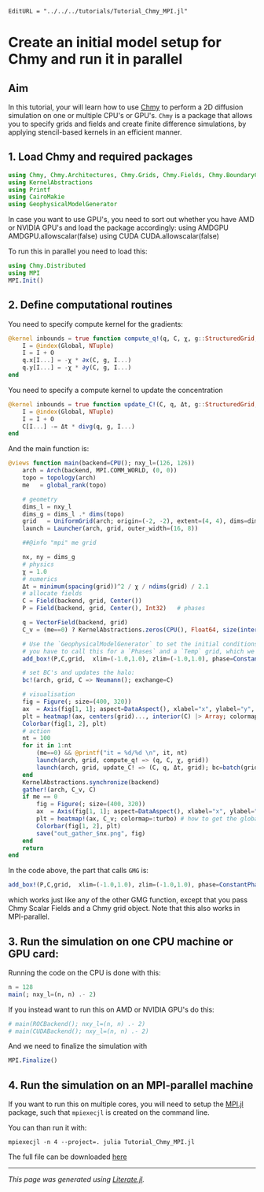 ```@meta
EditURL = "../../../tutorials/Tutorial_Chmy_MPI.jl"
```

# Create an initial model setup for Chmy and run it in parallel

## Aim
In this tutorial, your will learn how to use [Chmy](https://github.com/PTsolvers/Chmy.jl) to perform a 2D diffusion simulation
on one or multiple CPU's or GPU's.
`Chmy` is a package that allows you to specify grids and fields and create finite difference simulations, by
applying stencil-based kernels in an efficient manner.

## 1. Load Chmy and required packages

```julia
using Chmy, Chmy.Architectures, Chmy.Grids, Chmy.Fields, Chmy.BoundaryConditions, Chmy.GridOperators, Chmy.KernelLaunch
using KernelAbstractions
using Printf
using CairoMakie
using GeophysicalModelGenerator
```

In case you want to use GPU's, you need to sort out whether you have AMD or NVIDIA GPU's
and load the package accordingly:
 using AMDGPU
 AMDGPU.allowscalar(false)
 using CUDA
 CUDA.allowscalar(false)

To run this in parallel you need to load this:

```julia
using Chmy.Distributed
using MPI
MPI.Init()
```

## 2. Define computational routines
You need to specify compute kernel for the gradients:

```julia
@kernel inbounds = true function compute_q!(q, C, χ, g::StructuredGrid, O)
    I = @index(Global, NTuple)
    I = I + O
    q.x[I...] = -χ * ∂x(C, g, I...)
    q.y[I...] = -χ * ∂y(C, g, I...)
end
```

You need to specify a compute kernel to update the concentration

```julia
@kernel inbounds = true function update_C!(C, q, Δt, g::StructuredGrid, O)
    I = @index(Global, NTuple)
    I = I + O
    C[I...] -= Δt * divg(q, g, I...)
end
```

And the main function is:

```julia
@views function main(backend=CPU(); nxy_l=(126, 126))
    arch = Arch(backend, MPI.COMM_WORLD, (0, 0))
    topo = topology(arch)
    me   = global_rank(topo)

    # geometry
    dims_l = nxy_l
    dims_g = dims_l .* dims(topo)
    grid   = UniformGrid(arch; origin=(-2, -2), extent=(4, 4), dims=dims_g)
    launch = Launcher(arch, grid, outer_width=(16, 8))

    ##@info "mpi" me grid

    nx, ny = dims_g
    # physics
    χ = 1.0
    # numerics
    Δt = minimum(spacing(grid))^2 / χ / ndims(grid) / 2.1
    # allocate fields
    C = Field(backend, grid, Center())
    P = Field(backend, grid, Center(), Int32)   # phases

    q = VectorField(backend, grid)
    C_v = (me==0) ? KernelAbstractions.zeros(CPU(), Float64, size(interior(C)) .* dims(topo)) : nothing

    # Use the `GeophysicalModelGenerator` to set the initial conditions. Note that
    # you have to call this for a `Phases` and a `Temp` grid, which we call `C` here.
    add_box!(P,C,grid,  xlim=(-1.0,1.0), zlim=(-1.0,1.0), phase=ConstantPhase(4), T=ConstantTemp(400))

    # set BC's and updates the halo:
    bc!(arch, grid, C => Neumann(); exchange=C)

    # visualisation
    fig = Figure(; size=(400, 320))
    ax  = Axis(fig[1, 1]; aspect=DataAspect(), xlabel="x", ylabel="y", title="it = 0")
    plt = heatmap!(ax, centers(grid)..., interior(C) |> Array; colormap=:turbo)
    Colorbar(fig[1, 2], plt)
    # action
    nt = 100
    for it in 1:nt
        (me==0) && @printf("it = %d/%d \n", it, nt)
        launch(arch, grid, compute_q! => (q, C, χ, grid))
        launch(arch, grid, update_C! => (C, q, Δt, grid); bc=batch(grid, C => Neumann(); exchange=C))
    end
    KernelAbstractions.synchronize(backend)
    gather!(arch, C_v, C)
    if me == 0
        fig = Figure(; size=(400, 320))
        ax  = Axis(fig[1, 1]; aspect=DataAspect(), xlabel="x", ylabel="y", title="it = 0")
        plt = heatmap!(ax, C_v; colormap=:turbo) # how to get the global grid for axes?
        Colorbar(fig[1, 2], plt)
        save("out_gather_$nx.png", fig)
    end
    return
end
```

In the code above, the part that calls `GMG` is:

```julia
add_box!(P,C,grid,  xlim=(-1.0,1.0), zlim=(-1.0,1.0), phase=ConstantPhase(4), T=ConstantTemp(400))
```
which works just like any of the other GMG function, except that you pass Chmy Scalar Fields and a Chmy grid object.
Note that this also works in MPI-parallel.

## 3. Run the simulation on one CPU machine or GPU card:

Running the code on the CPU is done with this:

```julia
n = 128
main(; nxy_l=(n, n) .- 2)
```

If you instead want to run this on AMD or NVIDIA GPU's do this:

```julia
# main(ROCBackend(); nxy_l=(n, n) .- 2)
# main(CUDABackend(); nxy_l=(n, n) .- 2)
```

And we need to finalize the simulation with

```julia
MPI.Finalize()
```

## 4. Run the simulation on an MPI-parallel machine
If you want to run this on multiple cores, you will need to setup the [MPI.jl]() package,
such that `mpiexecjl` is created on the command line.

You can than run it with:
```
mpiexecjl -n 4 --project=. julia Tutorial_Chmy_MPI.jl
```

The full file can be downloaded [here](../../../tutorials/Tutorial_Chmy_MPI.jl)

---

*This page was generated using [Literate.jl](https://github.com/fredrikekre/Literate.jl).*

